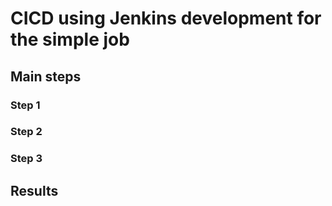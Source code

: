 # CICD using Jenkins development for the simple job
## Main steps
### Step 1
### Step 2
### Step 3
## Results
